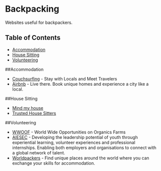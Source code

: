 # Backpacking
Websites useful for backpackers.

Table of Contents
-----------------

* [Accommodation](#accommodation)
* [House Sitting](#house-sitting)
* [Volunteering](#volunteering)


##Accommodation
* [Couchsurfing](https://www.couchsurfing.com/) - Stay with Locals and Meet Travelers
* [Airbnb](https://www.airbnb.com) - Live there. Book unique homes and experience a city like a local.

##House Sitting
* [Mind my house](http://www.mindmyhouse.com/)
* [Trusted House Sitters](https://www.trustedhousesitters.com)

##Volunteering
* [WWOOF](http://wwoof.net/) - World Wide Opportunities on Organics Farms
* [AIESEC](http://aiesec.org/) - Developing the leadership potential of youth through experiential learning, volunteer experiences and professional internships. Enabling both employers and organisations
to connect with a global network of talent.
* [Worldpackers](https://www.worldpackers.com/) - Find unique places around the world where you can exchange your skills for accommodation.
